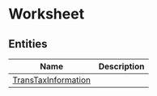 
# Worksheet


## Entities

|Name|Description|
|---|---|
|[TransTaxInformation](TransTaxInformation.cdm.json)||
